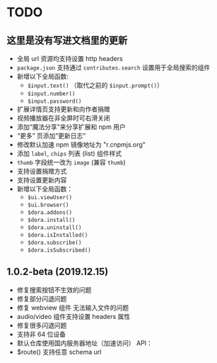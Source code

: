 # TODO

## 这里是没有写进文档里的更新

- 全局 url 资源均支持设置 http headers
- `package.json` 支持通过 `contributes.search` 设置用于全局搜索的组件
- 新增以下全局函数:
  - `$input.text()` （取代之前的 `$input.prompt()`）
  - `$input.number()`
  - `$input.password()`
- 扩展详情页支持更新和向作者捐赠
- 视频播放器在非全屏时可右滑关闭
- 添加“魔法分享”来分享扩展和 npm 用户
- “更多” 页添加“更新日志”
- 修改默认加速 npm 镜像地址为 "r.cnpmjs.org"
- 添加 `label`, `chips` 列表 (list) 组件样式
- `thumb` 字段统一改为 `image` (兼容 `thumb`)
- 支持设置捐赠方式
- 支持设置更新内容
- 新增以下全局函数：
  - `$ui.viewUser()`
  - `$ui.browser()`
  - `$dora.addons()`
  - `$dora.install()`
  - `$dora.uninstall()`
  - `$dora.isInstalled()`
  - `$dora.subscribe()`
  - `$dora.isSubscribed()`
## 1.0.2-beta (2019.12.15)
- 修复搜索按钮不生效的问题
- 修复部分闪退问题
- 修复 webview 组件 无法输入文件的问题
- audio/video 组件支持设置 headers 属性
- 修复很多闪退问题
- 支持非 64 位设备
- 默认仓库使用国内服务器地址（加速访问）
API：
- $route() 支持任意 schema url
